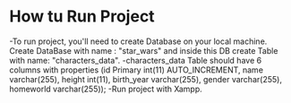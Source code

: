 # How tu Run Project
-To run project, you'll need to create Database on your local machine. Create DataBase with name : "star_wars" and inside this DB create Table with name: "characters_data". 
-characters_data Table should have 6 columns with properties (id Primary	int(11) AUTO_INCREMENT, name	varchar(255), height	int(11), 	birth_year	varchar(255), gender	varchar(255), homeworld	varchar(255));
-Run project with Xampp.